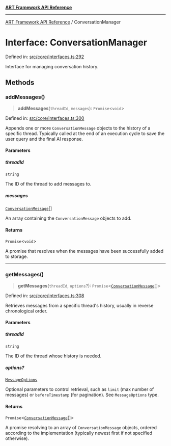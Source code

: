 [**ART Framework API Reference**](../README.md)

***

[ART Framework API Reference](../README.md) / ConversationManager

# Interface: ConversationManager

Defined in: [src/core/interfaces.ts:292](https://github.com/hashangit/ART/blob/13d06b82b833201787abcae252aaec8212ec73f7/src/core/interfaces.ts#L292)

Interface for managing conversation history.

## Methods

### addMessages()

> **addMessages**(`threadId`, `messages`): `Promise`\<`void`\>

Defined in: [src/core/interfaces.ts:300](https://github.com/hashangit/ART/blob/13d06b82b833201787abcae252aaec8212ec73f7/src/core/interfaces.ts#L300)

Appends one or more `ConversationMessage` objects to the history of a specific thread.
Typically called at the end of an execution cycle to save the user query and the final AI response.

#### Parameters

##### threadId

`string`

The ID of the thread to add messages to.

##### messages

[`ConversationMessage`](ConversationMessage.md)[]

An array containing the `ConversationMessage` objects to add.

#### Returns

`Promise`\<`void`\>

A promise that resolves when the messages have been successfully added to storage.

***

### getMessages()

> **getMessages**(`threadId`, `options`?): `Promise`\<[`ConversationMessage`](ConversationMessage.md)[]\>

Defined in: [src/core/interfaces.ts:308](https://github.com/hashangit/ART/blob/13d06b82b833201787abcae252aaec8212ec73f7/src/core/interfaces.ts#L308)

Retrieves messages from a specific thread's history, usually in reverse chronological order.

#### Parameters

##### threadId

`string`

The ID of the thread whose history is needed.

##### options?

[`MessageOptions`](MessageOptions.md)

Optional parameters to control retrieval, such as `limit` (max number of messages) or `beforeTimestamp` (for pagination). See `MessageOptions` type.

#### Returns

`Promise`\<[`ConversationMessage`](ConversationMessage.md)[]\>

A promise resolving to an array of `ConversationMessage` objects, ordered according to the implementation (typically newest first if not specified otherwise).
